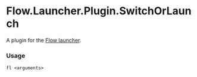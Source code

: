 Flow.Launcher.Plugin.SwitchOrLaunch
==================

A plugin for the [Flow launcher](https://github.com/Flow-Launcher/Flow.Launcher).

### Usage

    fl <arguments>